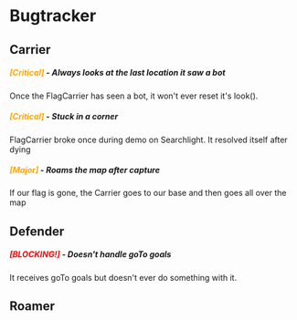 # Bugtracker #

## Carrier ##
##### <span style="color:orange;">[Critical]</span> - Always looks at the last location it saw a bot #####
Once the FlagCarrier has seen a bot, it won't ever reset it's look().

##### <span style="color:orange;">[Critical]</span> - Stuck in a corner #####
FlagCarrier broke once during demo on Searchlight. It resolved itself after dying

##### <span style="color:orange;">[Major]</span> - Roams the map after capture #####
If our flag is gone, the Carrier goes to our base and then goes all over the map

## Defender ##
##### <span style="color:red">[BLOCKING!]</span> - Doesn't handle goTo goals #####

It receives goTo goals but doesn't ever do something with it.

## Roamer ##
